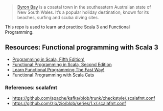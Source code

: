> [Byron Bay](https://byronbay.com) is a coastal town in the southeastern Australian state of New South Wales. It’s a
> popular holiday destination, known for its beaches, surfing and scuba diving sites.

This repo is used to learn and practice Scala 3 and Functional Programming.

## Resources: Functional programming with Scala 3

- [Programming in Scala, Fifth Edition)](https://www.artima.com/shop/programming_in_scala_5ed)
- [Functional Programming in Scala, Second Edition](https://www.manning.com/books/functional-programming-in-scala-second-edition)
- [Learn Functional Programming The Fast Way!](https://alvinalexander.com/scala/learn-functional-programming-book/)
- [Functional Programming with Scala Cats](https://www.udemy.com/course/functional-programming-with-scala-cats)

### References: scalafmt

- https://github.com/apache/kafka/blob/trunk/checkstyle/.scalafmt.conf
- https://github.com/zio/zio/blob/series/1.x/.scalafmt.conf